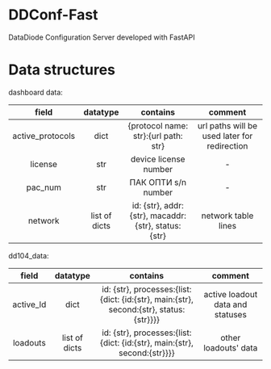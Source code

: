 # DDConf-Fast

DataDiode Configuration Server developed with FastAPI

# Data structures

dashboard data: 

| field | datatype | contains | comment |
| :---: | :---: | :---: | :---: |
| active_protocols | dict | {protocol name: str}:{url path: str} | url paths will be used later for redirection |
| license | str | device license number | - |
| pac_num | str | ПАК ОПТИ s/n number | - |
| network | list of dicts | id: {str}, addr:{str}, macaddr:{str}, status:{str} | network table lines |

dd104_data:

| field | datatype | contains | comment |
| :---: | :---: | :---: | :---: |
| active_ld | dict | id: {str}, processes:{list: {dict: {id:{str}, main:{str}, second:{str}, status:{str}}}} | active loadout data and statuses |
| loadouts | list of dicts | id: {str}, processes:{list: {dict: {id:{str}, main:{str}, second:{str}}}} | other loadouts' data |
